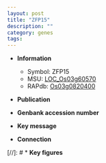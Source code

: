 ```yaml
---
layout: post
title: "ZFP15"
description: ""
category: genes
tags: 
---
```


* **Information**  
    + Symbol: ZFP15  
    + MSU: [LOC_Os03g60570](http://rice.uga.edu/cgi-bin/ORF_infopage.cgi?orf=LOC_Os03g60570)  
    + RAPdb: [Os03g0820400](http://rapdb.dna.affrc.go.jp/viewer/gbrowse_details/irgsp1?name=Os03g0820400)  

* **Publication**  

* **Genbank accession number**  

* **Key message**  

* **Connection**  

[//]: # * **Key figures**  


